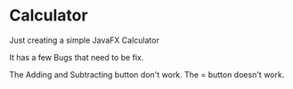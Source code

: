 # Calculator
Just creating a simple JavaFX Calculator

It has a few Bugs that need to be fix.

The Adding and Subtracting button don't work.
The = button doesn't work. 
